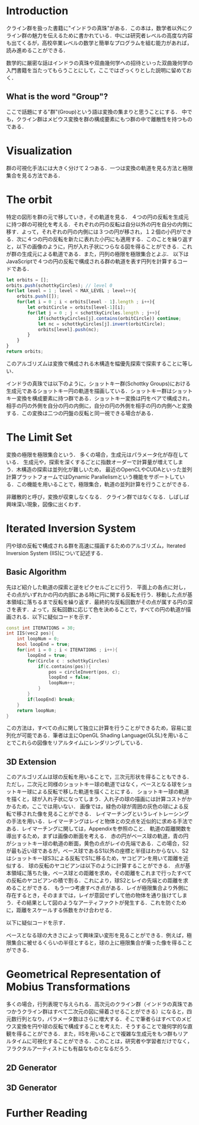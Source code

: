# Introduction
クライン群を扱った書籍に"インドラの真珠"がある．この本は，数学者以外にクライン群の魅力を伝えるために書かれている．中には研究者レベルの高度な内容も出てくるが，高校卒業レベルの数学と簡単なプログラムを組む能力があれば，読み進めることができる．

数学的に厳密な話はインドラの真珠や双曲幾何学への招待といった双曲幾何学の入門書籍を当たってもらうことにして，ここではざっくりとした説明に留めておく．
## What is the word "Group"?
ここで話題にする"群"(Group)という語は変換の集まりと思うことにする．
中でも，クライン群はメビウス変換を群の構成要素にもつ群の中で離散性を持つものである．
# Visualization
群の可視化手法には大きく分けて２つある．一つは変換の軌道を見る方法と極限集合を見る方法である．
# The orbit
特定の図形を群の元で移していき，その軌道を見る．
４つの円の反転を生成元に持つ群の可視化を考える．それぞれの円の反転は自分以外の円を自分の内側に移す．よって，それぞれの円の内側には３つの円が移され，１２個の小円ができる．次に４つの円の反転を新たに表れた小円にも適用する．このことを繰り返すと，以下の画像のように，円が入れ子状につらなる図を得ることができる．これが群の生成元による軌道である．また，円列の極限を極限集合とよぶ．
以下はJavaScriptで４つの円の反転で構成される群の軌道を表す円列を計算するコードである．
```javascript 
let orbits = [];
orbits.push(schottkyCircles); // level 0
for(let level = 1 ; level < MAX_LEVEL ; level++){
    orbits.push([]);
    for(let i = 0 ; i < orbits[level - 1].length ; i++){
        let orbitCircle = orbits[level-1][i];
        for(let j = 0 ; j < schottkyCircles.length ; j++){
            if(schottkyCircles[j].contains(orbitCircle)) continue;
            let nc = schottkyCircles[j].invert(orbitCircle);
            orbits[level].push(nc);
        }
    }
}
return orbits;
```
このアルゴリズムは変換で構成される木構造を幅優先探索で探索することに等しい．

インドラの真珠では以下のように，ショットキー群(Schottky Groups)における生成元であるショットキー円の軌道を描画している．ショットキー群はショットキー変換を構成要素に持つ群である．ショットキー変換は円をペアで構成され，相手の円の外側を自分の円の内側に，自分の円の外側を相手の円の内側へと変換する．この変換は二つの円盤の反転と同一視できる場合がある．

# The Limit Set
変換の極限を極限集合という．
多くの場合，生成元はパラメータ化が存在している．
生成元や，探索を深くするごとに指数オーダーで計算量が増えてしまう．木構造の探索は並列化が難しいため，
最近のOpenCLやCUDAといった並列計算プラットフォームではDynamic Parallelismという機能をサポートしている．この機能を用いることで，極限集合，軌道の並列計算を行うことができる．

非離散的と呼び，変換が収束しなくなる．
クライン群ではなくなる．しばしば興味深い現象，図像に出くわす．

# Iterated Inversion System
円や球の反転で構成される群を高速に描画するためのアルゴリズム，Iterated
Inversion System (IIS)について記述する．
## Basic Algorithm
先ほど紹介した軌道の探索と逆をピクセルごとに行う．
平面上の各点に対し，その点がいずれかの円の内部にある時に円に関する反転を行う．移動した点が基本領域に落ちるまで反転を繰り返す．最終的な反転回数がその点が属する円の深さを表す．よって，反転回数に応じて色を決めることで，すべての円の軌道が描画される．以下に疑似コードを示す．
```cpp
const int ITERATIONS = 30;
int IIS(vec2 pos){
    int loopNum = 0;
    bool loopEnd = true;
    for(int i = 0 ; i < ITERATIONS ; i++){
        loopEnd = true;
        for(Circle c : schottkyCircles)
            if(c.contains(pos)){
                pos = circleInvert(pos, c);
                loopEnd = false;
                loopNum++;
            }
        }
        if(loopEnd) break;
    }
    return loopNum;
}
```
この方法は，すべての点に関して独立に計算を行うことができるため，容易に並列化が可能である．筆者は主にOpenGL Shading Language(GLSL)を用いることでこれらの図像をリアルタイムにレンダリングしている．
## 3D Extension
このアルゴリズムは球の反転を用いることで，三次元形状を得ることもできる．
ただし，二次元と同様のショットキー球の軌道ではなく，ベースとなる球をショットキー球による反転で移した軌道を描くことにする．
ショットキー球の軌道を描くと，球が入れ子状になってしまう．入れ子の球の描画には計算コストがかかるため，ここでは用いない．
画像では，緑色の球が周囲の灰色の球による反転で移された像を見ることができる．
レイマーチングというレイトレーシングの手法を用いる．レイマーチングはレイと物体との交点を近似的に求める手法である．レイマーチングに関しては，Appendixを参照のこと．
軌道の距離関数を導出するため，まずは画像の断面を考える．
赤の円がベース球の軌道，青の円がショットキー球の軌道の断面，黄色の点がレイの先端である．この場合，S2が最も近い球であるが，ベース球であるS1以外の座標と半径はわからない．S2はショットキー球S3による反転でS1に移るため，ヤコビアンを用いて距離を近似する．
球の反転のヤコビアンは以下のように計算することができる．
点が基本領域に落ちた後，ベース球との距離を求め，その距離をこれまで行ったすべての反転のヤコビアンの積で割る．これにより，球S2とレイの先端との距離を求めることができる．
もう一つ考慮すべき点がある．レイが極限集合より外側に存在するとき，そのままでは，レイが意図せずして他の物体を通り抜けてしまう．その結果として図のようなアーティファクトが発生する．これを防ぐために，距離をスケールする係数をかけ合わせる．

以下に疑似コードを示す．

ベースとなる球の大きさによって興味深い変形を見ることができる．例えば，極限集合に被せるくらいの半径とすると，球の上に極限集合が乗った像を得ることができる．

# Geometrical Representation of Mobius Transformations
多くの場合，行列表現で与えられる．高次元のクライン群（インドラの真珠であつかうクライン群はすべて二次元の図に帰着させることができる）になると，四元数行列となり，パラメータ数はさらに増大する．そこで筆者らはすべてのメビウス変換を円や球の反転で構成することを考えた．そうすることで幾何学的な直観を得ることができる．また，IISを用いることで複雑な生成元をもつ群もリアルタイムに可視化することができる．このことは，研究者や学習者だけでなく，フラクタルアーティストにも有益なものとなるだろう．

## 2D Generator

## 3D Generator

# Further Reading
